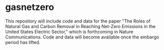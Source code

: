 # gasnetzero

This repository will include code and data for the paper "The Roles of Natural Gas and Carbon Removal in Reaching Net-Zero Emissions in the United States Electric Sector," which is forthcoming in Nature Communications. Code and data will become available once the embargo period has lifted.
